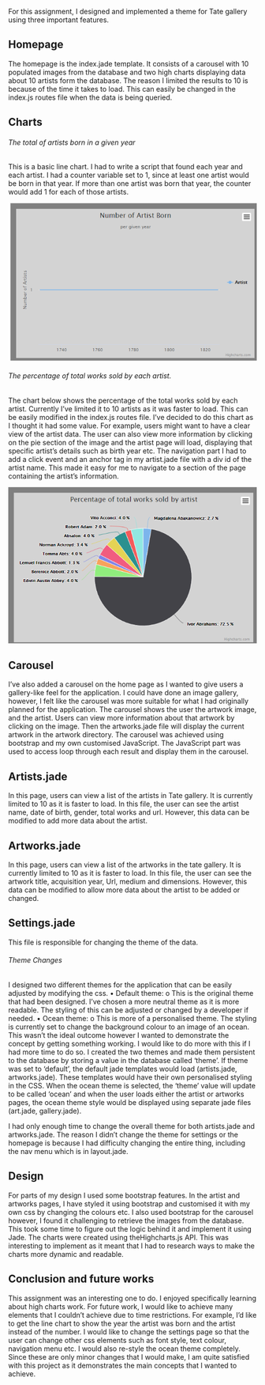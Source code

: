 For this assignment, I designed and implemented a theme for Tate gallery using three important features. 
## Homepage
The homepage is the index.jade template. It consists of a carousel with 10 populated images from the database and two high charts displaying data about 10 artists form the database. The reason I limited the results to 10 is because of the time it takes to load. This can easily be changed in the index.js routes file when the data is being queried. 
## Charts
###### The total of artists born in a given year
This is a basic line chart.  I had to write a script that found each year and each artist. I had a counter variable set to 1, since at least one artist would be born in that year. If more than one artist was born that year, the counter would add 1 for each of those artists. 

![Alt text](https://github.com/jadeos/Web_Publishing/blob/master/Tate%20Gallery%20Assignment/chart-artistborn.png)
 
###### The percentage of total works sold by each artist.
The chart below shows the percentage of the total works sold by each artist. Currently I’ve limited it to 10 artists as it was faster to load. This can be easily modified in the index.js routes file. I’ve decided to do this chart as I thought it had some value. For example, users  might want to have a clear view of the artist data.  The user can also view more information by clicking on the pie section of the image and the artist page will load, displaying that specific artist’s details such as birth year etc.  The navigation part I had to add a click event and an anchor tag in my artist.jade file with a div id of the artist name. This made it easy for me to navigate to a section of the page containing the artist’s information. 


![Alt text](https://github.com/jadeos/Web_Publishing/blob/master/Tate%20Gallery%20Assignment/chart-totalworks.png)

## Carousel
I’ve also added a carousel on the home page as I wanted to give users a gallery-like feel for the application. I could have done an image gallery, however, I felt like the carousel was more suitable for what I had originally planned for the application. The carousel shows the user the artwork image, and the artist. Users can view more information about that artwork by clicking on the image. Then the artworks.jade file will display the current artwork in the artwork directory. The carousel was achieved using bootstrap and my own customised JavaScript. The JavaScript part was used to access loop through each result and display them in the carousel.
 
## Artists.jade 
In this page, users can view a list of the artists in Tate gallery. It is currently limited to 10 as it is faster to load. In this file, the user can see the artist name, date of birth, gender, total works and url. However, this data can be modified to add more data about the artist. 
 
## Artworks.jade
In this page, users can view a list of the artworks in the tate gallery. It is currently limited to 10 as it is faster to load. In this file, the user can see the artwork title, acquisition year, Url, medium and dimensions. However, this data can be modified to allow more data about the artist to be added or changed.
  

## Settings.jade
This file is responsible for changing the theme of the data. 
###### Theme Changes
I designed two different themes for the application that can be easily adjusted by modifying the css. 
•	Default theme: 
o	This is the original theme that had been designed. I’ve chosen a more neutral theme as it is more readable. The styling of this can be adjusted or changed by a developer if needed. 
•	Ocean theme: 
o	This is more of a personalised theme. The styling is currently set to change the background colour to an image of an ocean. This wasn’t the ideal outcome however I wanted to demonstrate the concept by getting something working.  I would like to do more with this if I had more time to do so. 
I created the two themes and made them persistent to the database by storing a value in the database called ‘theme’. If theme was set to ‘default’, the default jade templates would load (artists.jade, artworks.jade). These templates would have their own personalised styling in the CSS. When the ocean theme is selected, the ‘theme’ value will update to be called ‘ocean’ and when the user loads either the artist or artworks pages, the ocean theme style would be displayed using separate jade files (art.jade, gallery.jade). 

I had only enough time to change the overall theme for both artists.jade and artworks.jade. The reason I didn’t change the theme for settings or the homepage is because I had difficulty changing the entire thing, including the nav menu which is in layout.jade. 




 

 
## Design 
For parts of my design I used some bootstrap features. In the artist and artworks pages, I have styled it using bootstrap and customised it with my own css by changing the colours etc. I also used bootstrap for the carousel however, I found it challenging to retrieve the images from the database. This took some time to figure out the logic behind it and implement it using Jade. 
The charts were created using theHighcharts.js API. This was interesting to implement as it meant that I had to research ways to make the charts more dynamic and readable.  
## Conclusion and future works
This assignment was an interesting one to do. I enjoyed specifically learning about high charts work. For future work, I would like to achieve many elements that I couldn’t achieve due to time restrictions. For example, I’d like to get the line chart to show the year the artist was born and the artist instead of the number. I would like to change the settings page so that the user can change other css elements such as font style, text colour, navigation menu etc. I would also re-style the ocean theme completely. 
Since these are only minor changes that I would make, I am quite satisfied with this project as it demonstrates the main concepts that I wanted to achieve. 

